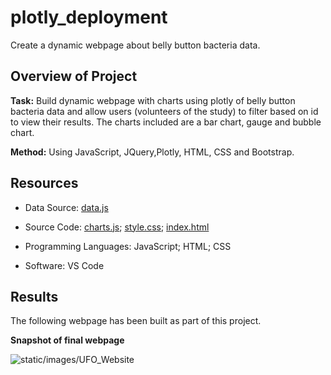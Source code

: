 # plotly_deployment
Create a dynamic webpage about belly button bacteria data.

## Overview of Project
**Task:** Build dynamic webpage with charts using plotly of belly button bacteria data and allow users (volunteers of the study) to filter based on id to view their results. The charts included are a bar chart, gauge and bubble chart.

**Method:** Using JavaScript, JQuery,Plotly, HTML, CSS and Bootstrap.


## Resources
- Data Source: [data.js](data.js)
- Source Code: 
    [charts.js](charts.js); [style.css](style.css); [index.html](index.html)
  
- Programming Languages: JavaScript; HTML; CSS
- Software: VS Code

## Results

The following webpage has been built as part of this project.


**Snapshot of final webpage**

![static/images/UFO_Website](static/images/UFO_Website.PNG)
